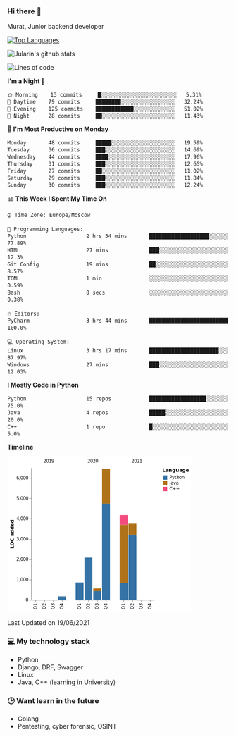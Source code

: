 ### Hi there 👋

Murat, Junior backend developer

[![Top Languages](https://github-readme-stats.vercel.app/api/top-langs/?username=Jularin&layout=compact)]()

![Jularin's github stats](https://github-readme-stats.vercel.app/api?username=Jularin&show_icons=true&include_all_commits=true&count_private=true)

<!--START_SECTION:waka-->
![Lines of code](https://img.shields.io/badge/From%20Hello%20World%20I%27ve%20Written-18097%20lines%20of%20code-blue)

**I'm a Night 🦉** 

```text
🌞 Morning    13 commits     █░░░░░░░░░░░░░░░░░░░░░░░░   5.31% 
🌆 Daytime    79 commits     ████████░░░░░░░░░░░░░░░░░   32.24% 
🌃 Evening    125 commits    ████████████░░░░░░░░░░░░░   51.02% 
🌙 Night      28 commits     ██░░░░░░░░░░░░░░░░░░░░░░░   11.43%

```
📅 **I'm Most Productive on Monday** 

```text
Monday       48 commits     █████░░░░░░░░░░░░░░░░░░░░   19.59% 
Tuesday      36 commits     ███░░░░░░░░░░░░░░░░░░░░░░   14.69% 
Wednesday    44 commits     ████░░░░░░░░░░░░░░░░░░░░░   17.96% 
Thursday     31 commits     ███░░░░░░░░░░░░░░░░░░░░░░   12.65% 
Friday       27 commits     ██░░░░░░░░░░░░░░░░░░░░░░░   11.02% 
Saturday     29 commits     ███░░░░░░░░░░░░░░░░░░░░░░   11.84% 
Sunday       30 commits     ███░░░░░░░░░░░░░░░░░░░░░░   12.24%

```


📊 **This Week I Spent My Time On** 

```text
⌚︎ Time Zone: Europe/Moscow

💬 Programming Languages: 
Python                   2 hrs 54 mins       ███████████████████░░░░░░   77.89% 
HTML                     27 mins             ███░░░░░░░░░░░░░░░░░░░░░░   12.3% 
Git Config               19 mins             ██░░░░░░░░░░░░░░░░░░░░░░░   8.57% 
TOML                     1 min               ░░░░░░░░░░░░░░░░░░░░░░░░░   0.59% 
Bash                     0 secs              ░░░░░░░░░░░░░░░░░░░░░░░░░   0.38%

🔥 Editors: 
PyCharm                  3 hrs 44 mins       █████████████████████████   100.0%

💻 Operating System: 
Linux                    3 hrs 17 mins       ██████████████████████░░░   87.97% 
Windows                  27 mins             ███░░░░░░░░░░░░░░░░░░░░░░   12.03%

```

**I Mostly Code in Python** 

```text
Python                   15 repos            ██████████████████░░░░░░░   75.0% 
Java                     4 repos             █████░░░░░░░░░░░░░░░░░░░░   20.0% 
C++                      1 repo              █░░░░░░░░░░░░░░░░░░░░░░░░   5.0%

```


**Timeline**

![Chart not found](https://raw.githubusercontent.com/Jularin/Jularin/main/charts/bar_graph.png) 


 Last Updated on 19/06/2021
<!--END_SECTION:waka-->

### 💻 My technology stack
 - Python
 - Django, DRF, Swagger
 - Linux 
 - Java, C++ (learning in University)

### 🕒 Want learn in the future
 - Golang
 - Pentesting, cyber forensic, OSINT
